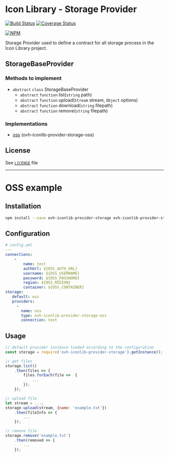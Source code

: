 # Icon Library - Storage Provider

[![Build Status](https://travis-ci.org/ovh-ux/ovh-iconlib-provider-storage.svg?branch=master)](https://travis-ci.org/ovh-ux/ovh-iconlib-provider-storage)
[![Coverage Status](https://coveralls.io/repos/github/ovh-ux/ovh-iconlib-provider-storage/badge.svg?branch=readme)](https://coveralls.io/github/ovh-ux/ovh-iconlib-provider-storage?branch=readme)

[![NPM](https://nodei.co/npm/ovh-iconlib-provider-storage.png)](https://nodei.co/npm/ovh-iconlib-provider-storage/)

Storage Provider used to define a contract for all storage process in the Icon Library project.

## StorageBaseProvider

### Methods to implement

- `abstract` `class` StorageBaseProvider
    - `abstract` `function` list(`string` path)
    - `abstract` `function` upload(`Stream` stream, `Object` options)
    - `abstract` `function` download(`string` filepath)
    - `abstract` `function` remove(`string` filepath)

### Implementations

- [oss](https://github.com/ovh-ux/ovh-iconlib-provider-storage-oss#readme) (ovh-iconlib-provider-storage-oss)

## License

See [`LICENSE`](LICENSE) file

---

# OSS example

## Installation

```sh
npm install --save ovh-iconlib-provider-storage ovh-iconlib-provider-storage-oss
```

## Configuration

```yaml
# config.yml
---
connections:
    -
        name: test
        authUrl: ${OSS_AUTH_URL}
        username: ${OSS_USERNAME}
        password: ${OSS_PASSWORD}
        region: ${OSS_REGION}
        container: ${OSS_CONTAINER}
storage:
   default: oss
   providers:
     -
       name: oss
       type: ovh-iconlib-provider-storage-oss
       connection: test
```

## Usage

```js
// default provider instance loaded according to the configuration
const storage = require('ovh-iconlib-provider-storage').getInstance(); 
```

```js
// get files
storage.list()
    .then(files => {
        files.forEach(file =>  {
            ...
        });
    });
```

```js
// upload file
let stream = ...;
storage.upload(stream, {name: 'example.txt'})
    .then(fileInfo => {
        ...
    });
```

```js
// remove file
storage.remove('example.txt')
    .then(removed => {
        ...
    });
```
